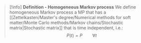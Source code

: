 >[!info] **Definition - Homogeneous Markov process**
>We define homogeneous Markov process a MP that has a [[Zettelkasten/Master's degree/Numerical methods for soft matter/Monte Carlo methods/Markov chains/Stochastic matrix|Stochastic matrix]] that is time independent, i.e.:
>$$ P(t) = P \qquad \forall t$$


